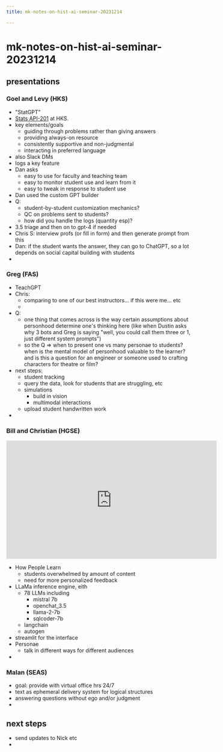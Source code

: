 ```yaml
---
title: mk-notes-on-hist-ai-seminar-20231214

---
```


# mk-notes-on-hist-ai-seminar-20231214



## presentations

### Goel and Levy (HKS)

- "StatGPT"
- [Stats API-201](https://www.hks.harvard.edu/courses/quantitative-analysis-and-empirical-methods) at HKS.
- key elements/goals
    - guiding through problems rather than giving answers
    - providing always-on resource
    - consistently supportive and non-judgmental
    - interacting in preferred language
- also Slack DMs
- logs a key feature
- Dan asks
    - easy to use for faculty and teaching team
    - easy to monitor student use and learn from it
    - easy to tweak in response to student use
- Dan used the custom GPT builder
- Q:
    - student-by-student customization mechanics?
    - QC on problems sent to students?
    - how did you handle the logs (quantity esp)?
- 3.5 triage and then on to gpt-4 if needed
- Chris S: interview profs (or fill in form) and then generate prompt from this
- Dan: if the student wants the answer, they can go to ChatGPT, so a lot depends on social capital building with students
- 

### Greg (FAS)

- TeachGPT
- Chris:
    - comparing to one of our best instructors... if this were me... etc
    - 
- Q:
    - one thing that comes across is the way certain assumptions about personhood determine one's thinking here (like when Dustin asks why 3 bots and Greg is saying "well, you could call them three or 1, just different system prompts")
    - so the Q => when to present one vs many personae to students? when is the mental model of personhood valuable to the learner? and is this a question for an engineer or someone used to crafting characters for theatre or film?
- next steps:
    - student tracking
    - query the data, look for students that are struggling, etc
    - simulations
        - build in vision
        - multimodal interactions
    - upload student handwritten work
- 

### Bill and Christian (HGSE)

<iframe width="560" height="315" src="https://www.youtube.com/embed/Gqf9euf7TuI?si=cCWDn5OoUzmaNCgp" title="YouTube video player" frameborder="0" allow="accelerometer; autoplay; clipboard-write; encrypted-media; gyroscope; picture-in-picture; web-share" allowfullscreen></iframe>

- How People Learn
    - students overwhelmed by amount of content
    - need for more personalized feedback
- LLaMa inference engine, eith
    - 78 LLMs including
        - mistral 7b
        - openchat_3.5
        - llama-2-7b
        - sqlcoder-7b
    - langchain
    - autogen
- streamlit for the interface
- Personae
    - talk in different ways for different audiences
- 

### Malan (SEAS)

- goal: provide with virtual office hrs 24/7
- text as ephemeral delivery system for logical structures
- answering questions without ego and/or judgment
- 

## next steps

- send updates to Nick etc
- 

